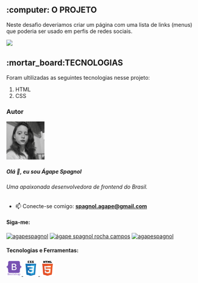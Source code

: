 <h2>:computer: O PROJETO</h2>
<p> Neste desafio deveriamos criar um página com uma lista de links (menus) que poderia ser usado em perfis de redes sociais.</p>
<img src="https://user-images.githubusercontent.com/109369848/183983714-2c6aa7e5-73d5-44e4-bdbb-bdf4489627af.png">

<h2> :mortar_board:TECNOLOGIAS</h2>
<p> Foram ultilizadas as seguintes tecnologias nesse projeto:</p>
<ol>
  <li>HTML</li>
  <li>CSS</li>
</ol> 
<h3> Autor </h3>
<img src="https://github.com/AgapeSpagnoll/Maratona-Explorer-3.0-/blob/main/assets/Autor.jpeg"  style=" width: 100px;">


<h5>Olá 👋, eu sou Ágape Spagnol</h4>
<h6>Uma apaixonada desenvolvedora de frontend do Brasil.</h6>

- 📫 Conecte-se comigo: **spagnol.agape@gmail.com**

<h4 align="left">Siga-me:</h4>
<p align="left">
<a href="https://twitter.com/agapespagnol" target="blank"><img align="center" src="https://raw.githubusercontent.com/rahuldkjain/github-profile-readme-generator/master/src/images/icons/Social/twitter.svg" alt="agapespagnol" height="30" width="40" /></a>
<a href="https://linkedin.com/in/ágape spagnol rocha campos" target="blank"><img align="center" src="https://raw.githubusercontent.com/rahuldkjain/github-profile-readme-generator/master/src/images/icons/Social/linked-in-alt.svg" alt="ágape spagnol rocha campos" height="30" width="40" /></a>
<a href="https://instagram.com/agapespagnol" target="blank"><img align="center" src="https://raw.githubusercontent.com/rahuldkjain/github-profile-readme-generator/master/src/images/icons/Social/instagram.svg" alt="agapespagnol" height="30" width="40" /></a>
</p>

<h4 align="left">Tecnologias e Ferramentas:</h4>
<p align="left"> <a href="https://getbootstrap.com" target="_blank" rel="noreferrer"> <img src="https://raw.githubusercontent.com/devicons/devicon/master/icons/bootstrap/bootstrap-plain-wordmark.svg" alt="bootstrap" width="40" height="40"/> </a> <a href="https://www.w3schools.com/css/" target="_blank" rel="noreferrer"> <img src="https://raw.githubusercontent.com/devicons/devicon/master/icons/css3/css3-original-wordmark.svg" alt="css3" width="40" height="40"/> </a> <a href="https://www.w3.org/html/" target="_blank" rel="noreferrer"> <img src="https://raw.githubusercontent.com/devicons/devicon/master/icons/html5/html5-original-wordmark.svg" alt="html5" width="40" height="40"/> </a> </p>
